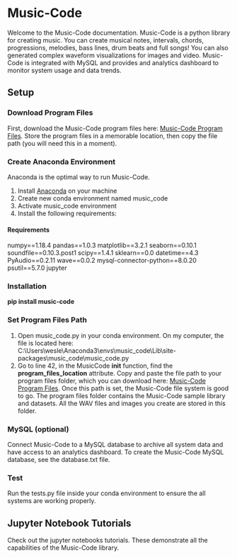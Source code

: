 # Music-Code

Welcome to the Music-Code documentation. Music-Code is a python library for creating music. You can create musical notes, intervals, chords, progressions, melodies, bass lines, drum beats and full songs! You can also generated complex waveform visualizations for images and video. Music-Code is integrated with MySQL and provides and analytics dashboard to monitor system usage and data trends.

## Setup

### Download Program Files
First, download the Music-Code program files here: [Music-Code Program Files](https://drive.google.com/file/d/1HCCqBaiAlhgpqMP7qnceEMxLg-eGJqEa/view?usp=sharing). Store the program files in a memorable location, then copy the file path (you will need this in a moment).

### Create Anaconda Environment
Anaconda is the optimal way to run Music-Code. 
1. Install [Anaconda](https://www.anaconda.com/products/individual) on your machine
2. Create new conda environment named music_code
3. Activate music_code environment
4. Install the following requirements:

#### Requirements
numpy==1.18.4 
pandas==1.0.3 
matplotlib==3.2.1 
seaborn==0.10.1 
soundfile==0.10.3.post1 
scipy==1.4.1 
sklearn==0.0 
datetime==4.3 
PyAudio==0.2.11 
wave==0.0.2 
mysql-connector-python==8.0.20 
psutil==5.7.0 
jupyter

### Installation
<b>pip install music-code </b>

### Set Program Files Path
1. Open music_code.py in your conda environment. On my computer, the file is located here: C:\Users\wesle\Anaconda3\envs\music_code\Lib\site-packages\music_code\music_code.py
2. Go to line 42, in the MusicCode __init__ function, find the <b>program_files_location</b> attribute. Copy and paste the file path to your program files folder, which you can download here: [Music-Code Program Files](https://drive.google.com/file/d/1HCCqBaiAlhgpqMP7qnceEMxLg-eGJqEa/view?usp=sharing). Once this path is set, the Music-Code file system is good to go. The program files folder contains the Music-Code sample library and datasets. All the WAV files and images you create are stored in this folder.

### MySQL (optional)
Connect Music-Code to a MySQL database to archive all system data and have access to an analytics dashboard. To create the Music-Code MySQL database, see the database.txt file.

### Test
Run the tests.py file inside your conda environment to ensure the all systems are working properly.

## Jupyter Notebook Tutorials
Check out the jupyter notebooks tutorials. These demonstrate all the capabilities of the Music-Code library.

